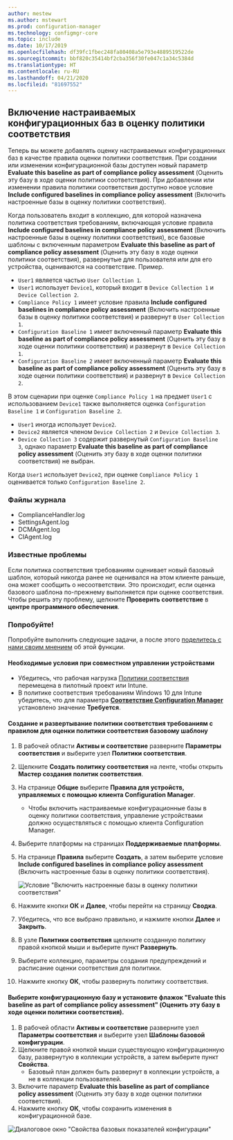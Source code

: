 ```yaml
---
author: mestew
ms.author: mstewart
ms.prod: configuration-manager
ms.technology: configmgr-core
ms.topic: include
ms.date: 10/17/2019
ms.openlocfilehash: df39fc1fbec248fa80408a5e793e4889519522de
ms.sourcegitcommit: bbf820c35414bf2cba356f30fe047c1a34c5384d
ms.translationtype: HT
ms.contentlocale: ru-RU
ms.lasthandoff: 04/21/2020
ms.locfileid: "81697552"
---
```

## <a name="include-custom-configuration-baselines-as-part-of-compliance-policy-assessment"></a><a name="bkmk_CAbaselines"></a> Включение настраиваемых конфигурационных баз в оценку политики соответствия

Теперь вы можете добавлять оценку настраиваемых конфигурационных баз в качестве правила оценки политики соответствия. При создании или изменении конфигурационной базы доступен новый параметр **Evaluate this baseline as part of compliance policy assessment** (Оценить эту базу в ходе оценки политики соответствия). При добавлении или изменении правила политики соответствия доступно новое условие **Include configured baselines in compliance policy assessment** (Включить настроенные базы в оценку политики соответствия).

Когда пользователь входит в коллекцию, для которой назначена политика соответствия требованиям, включающая условие правила **Include configured baselines in compliance policy assessment** (Включить настроенные базы в оценку политики соответствия), все базовые шаблоны с включенным параметром **Evaluate this baseline as part of compliance policy assessment** (Оценить эту базу в ходе оценки политики соответствия), развернутые для пользователя или для его устройства, оцениваются на соответствие. Пример.

- `User1` является частью `User Collection 1`.
- `User1` использует `Device1`, который входит в `Device Collection 1` и `Device Collection 2`.
- `Compliance Policy 1` имеет условие правила **Include configured baselines in compliance policy assessment** (Включить настроенные базы в оценку политики соответствия) и развернут в `User Collection 1`.
- `Configuration Baseline 1` имеет включенный параметр **Evaluate this baseline as part of compliance policy assessment** (Оценить эту базу в ходе оценки политики соответствия) и развернут в `Device Collection 1`.
- `Configuration Baseline 2` имеет включенный параметр **Evaluate this baseline as part of compliance policy assessment** (Оценить эту базу в ходе оценки политики соответствия) и развернут в `Device Collection 2`.

В этом сценарии при оценке `Compliance Policy 1` на предмет `User1` с использованием `Device1` также выполняется оценка `Configuration Baseline 1` и `Configuration Baseline 2`.

- `User1` иногда использует `Device2`.
- `Device2` является членом `Device Collection 2` и `Device Collection 3`.
- `Device Collection 3` содержит развернутый `Configuration Baseline 3`, однако параметр **Evaluate this baseline as part of compliance policy assessment** (Оценить эту базу в ходе оценки политики соответствия) не выбран.

Когда `User1` использует `Device2`, при оценке `Compliance Policy 1` оценивается только `Configuration Baseline 2`.

### <a name="log-files"></a><a name="bkmk_CA-Logs"></a> Файлы журнала

- ComplianceHandler.log
- SettingsAgent.log
- DCMAgent.log
- CIAgent.log

### <a name="known-issues"></a>Известные проблемы
<!--5582516-->
Если политика соответствия требованиям оценивает новый базовый шаблон, который никогда ранее не оценивался на этом клиенте раньше, она может сообщить о несоответствии. Это происходит, если оценка базового шаблона по-прежнему выполняется при оценке соответствия. Чтобы решить эту проблему, щелкните **Проверить соответствие** в **центре программного обеспечения**.

### <a name="try-it-out"></a>Попробуйте!

Попробуйте выполнить следующие задачи, а после этого [поделитесь с нами своим мнением](../../../../understand/find-help.md#product-feedback) об этой функции.

#### <a name="prerequisites-when-the-devices-are-co-managed"></a>Необходимые условия при совместном управлении устройствами

- Убедитесь, что рабочая нагрузка [Политики соответствия](../../../../../comanage/workloads.md#compliance-policies) перемещена в пилотный проект или Intune.
- В политике соответствия требованиям Windows 10 для Intune убедитесь, что для параметра [**Соответствие Configuration Manager**](https://docs.microsoft.com/intune/protect/compliance-policy-create-windows#configuration-manager-compliance) установлено значение **Требуется**.

#### <a name="create-and-deploy-a-compliance-policy-with-a-rule-for-baseline-compliance-policy-assessment"></a>Создание и развертывание политики соответствия требованиям с правилом для оценки политики соответствия базовому шаблону

1. В рабочей области **Активы и соответствие** разверните **Параметры соответствия** и выберите узел **Политики соответствия**.
1. Щелкните **Создать политику соответствия** на ленте, чтобы открыть **Мастер создания политик соответствия**.
1. На странице **Общие** выберите **Правила для устройств, управляемых с помощью клиента Configuration Manager**.
   - Чтобы включить настраиваемые конфигурационные базы в оценку политики соответствия, управление устройствами должно осуществляться с помощью клиента Configuration Manager.
1. Выберите платформы на страницах **Поддерживаемые платформы**.
1. На странице **Правила** выберите **Создать**, а затем выберите условие **Include configured baselines in compliance policy assessment** (Включить настроенные базы в оценку политики соответствия).

   ![Условие "Включить настроенные базы в оценку политики соответствия"](../../media/3608345-create-compliance-policy-rule.png)

1. Нажмите кнопки **ОК** и **Далее**, чтобы перейти на страницу **Сводка**.
1. Убедитесь, что все выбрано правильно, и нажмите кнопки **Далее** и **Закрыть**.
1. В узле **Политики соответствия** щелкните созданную политику правой кнопкой мыши и выберите пункт **Развернуть**.
1. Выберите коллекцию, параметры создания предупреждений и расписание оценки соответствия для политики.
1. Нажмите кнопку **ОК**, чтобы развернуть политику соответствия.


#### <a name="select-a-configuration-baseline-and-check-evaluate-this-baseline-as-part-of-compliance-policy-assessment"></a>Выберите конфигурационную базу и установите флажок "Evaluate this baseline as part of compliance policy assessment" (Оценить эту базу в ходе оценки политики соответствия).

1. В рабочей области **Активы и соответствие** разверните узел **Параметры соответствия** и выберите узел **Шаблоны базовой конфигурации**.
1. Щелкните правой кнопкой мыши существующую конфигурационную базу, развернутую в коллекции устройств, а затем выберите пункт **Свойства**.
   - Базовый план должен быть развернут в коллекции устройств, а не в коллекции пользователей.
1. Включите параметр **Evaluate this baseline as part of compliance policy assessment** (Оценить эту базу в ходе оценки политики соответствия).
1. Нажмите кнопку **ОК**, чтобы сохранить изменения в конфигурационной базе.

![Диалоговое окно "Свойства базовых показателей конфигурации"](../../media/3608345-configuration-baseline-properties.png)

